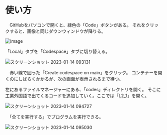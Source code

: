 # 使い方

　GitHubをパソコンで開くと、緑色の「Code」ボタンがある。
  それをクリックすると、画像と同じダウンウィンドウが降りる。

![image](https://user-images.githubusercontent.com/108065335/212441290-d61f6548-150b-4064-8b8d-df4dbb6e23de.png)

「Local」タブを「Codespace」タブに切り替える。
 
![スクリーンショット 2023-01-14 093131](https://user-images.githubusercontent.com/108065335/212441374-4ca3ebff-2d48-42e6-b747-1cc34c43065a.png)

　赤い線で囲った「Create codespace on main」をクリック。
 コンテナーを開くのにしばらくかかるが、次の画面が表示されるまで待つ。
 
 左にあるファイルマネージャーにある、「codes」ディレクトリを開く。
 そこに工業外国語で出てくるコードを追加していく。ここでは「L2_1」を開く。
 
![スクリーンショット 2023-01-14 094727](https://user-images.githubusercontent.com/108065335/212442247-fddd65a4-5152-4e48-81e3-c3371d364cb9.png)

　「全てを実行する」でプログラムを実行できる。
 
![スクリーンショット 2023-01-14 095030](https://user-images.githubusercontent.com/108065335/212442451-1d7f151d-73a3-4c6e-bee0-ca80fb76f08e.png)
